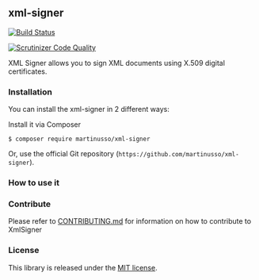 ## xml-signer

[![Build Status](https://scrutinizer-ci.com/g/martinusso/xml-signer/badges/build.png?b=master)](https://scrutinizer-ci.com/g/martinusso/xml-signer/build-status/master)

[![Scrutinizer Code Quality](https://scrutinizer-ci.com/g/martinusso/xml-signer/badges/quality-score.png?b=master)](https://scrutinizer-ci.com/g/martinusso/xml-signer/?branch=master)

XML Signer allows you to sign XML documents using X.509 digital certificates.


### Installation

You can install the xml-signer in 2 different ways:

Install it via Composer

`$ composer require martinusso/xml-signer`

Or, use the official Git repository (`https://github.com/martinusso/xml-signer`).


### How to use it


### Contribute

Please refer to [CONTRIBUTING.md](https://github.com/martinusso/xml-signer/blob/master/CONTRIBUTING.md) for information on how to contribute to XmlSigner

### License

This library is released under the [MIT license](https://github.com/martinusso/xml-signer/blob/master/LICENSE).
